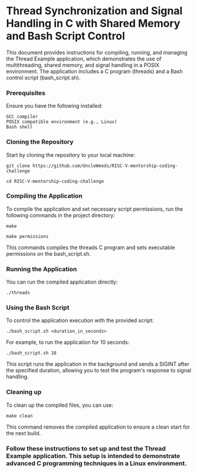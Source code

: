 # Thread Synchronization and Signal Handling in C with Shared Memory and Bash Script Control

This document provides instructions for compiling, running, and managing the Thread Example application, which demonstrates the use of multithreading, shared memory, and signal handling in a POSIX environment. The application includes a C program (threads) and a Bash control script (bash_script.sh).

### Prerequisites

Ensure you have the following installed:

    GCC compiler
    POSIX compatible environment (e.g., Linux)
    Bash shell

### Cloning the Repository

Start by cloning the repository to your local machine:

`git clone https://github.com/UncleWeeds/RISC-V-mentorship-coding-challenge`

`cd RISC-V-mentorship-coding-challenge`

### Compiling the Application

To compile the application and set necessary script permissions, run the following commands in the project directory:

`make`

`make permissions`

This commands compiles the threads C program and sets executable permissions on the bash_script.sh.

### Running the Application

You can run the compiled application directly:

`./threads`

### Using the Bash Script

To control the application execution with the provided script:

`./bash_script.sh <duration_in_seconds>`

For example, to run the application for 10 seconds:

`./bash_script.sh 10`

This script runs the application in the background and sends a SIGINT after the specified duration, allowing you to test the program's response to signal handling.


### Cleaning up

To clean up the compiled files, you can use:

`make clean`

This command removes the compiled application to ensure a clean start for the next build.

### Follow these instructions to set up and test the Thread Example application. This setup is intended to demonstrate advanced C programming techniques in a Linux environment.






























